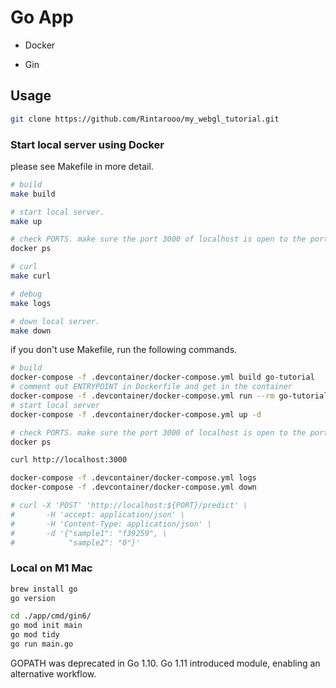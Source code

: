 # Go App

* Docker

* Gin

## Usage
```bash
git clone https://github.com/Rintarooo/my_webgl_tutorial.git
```

### Start local server using Docker
please see Makefile in more detail. 
```bash
# build
make build

# start local server.
make up

# check PORTS. make sure the port 3000 of localhost is open to the port 8080 of the container.
docker ps

# curl
make curl

# debug
make logs

# down local server.
make down
```

if you don't use Makefile, run the following commands. 
```bash
# build
docker-compose -f .devcontainer/docker-compose.yml build go-tutorial
# comment out ENTRYPOINT in Dockerfile and get in the container 
docker-compose -f .devcontainer/docker-compose.yml run --rm go-tutorial /bin/sh
# start local server
docker-compose -f .devcontainer/docker-compose.yml up -d

# check PORTS. make sure the port 3000 of localhost is open to the port 8080 of the container.
docker ps

curl http://localhost:3000

docker-compose -f .devcontainer/docker-compose.yml logs
docker-compose -f .devcontainer/docker-compose.yml down

# curl -X 'POST' 'http://localhost:${PORT}/predict' \
# 	    -H 'accept: application/json' \
# 	    -H 'Content-Type: application/json' \
# 	    -d '{"sample1": "f39259", \
# 	         "sample2": "0"}'
```

### Local on M1 Mac
```bash
brew install go
go version

cd ./app/cmd/gin6/
go mod init main
go mod tidy
go run main.go
```

GOPATH was deprecated in Go 1.10. Go 1.11 introduced module, enabling an alternative workflow.
